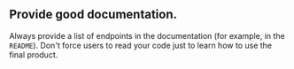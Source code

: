 ## Provide good documentation.

Always provide a list of endpoints in the documentation (for example, in the `README`). Don't force users to read your code just to learn how to use the final product.
